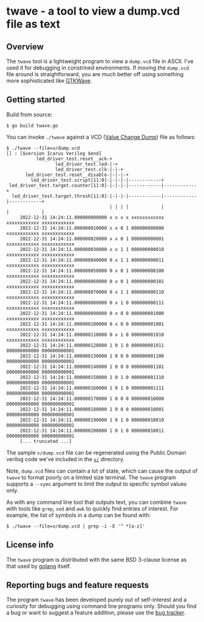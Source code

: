 # twave - a tool to view a dump.vcd file as text

## Overview

The `twave` tool is a lightweight program to view a `dump.vcd` file in
ASCII. I've used it for debugging in constrined environments. If
moving the `dump.vcd` file around is straightforward, you are much
better off using something more sophisticated like
[GTKWave](https://gtkwave.sourceforge.net/).

## Getting started

Build from source:
```
$ go build twave.go
```

You can invoke `./twave` against a VCD ([Value Change
Dump](https://en.wikipedia.org/wiki/Value_change_dump)) file as
follows:
```
$ ./twave --file=v/dump.vcd
[] : [$version Icarus Verilog $end]
           led_driver_test.reset__ack-+
                  led_driver_test.led-|-+
                  led_driver_test.clk-|-|-+
       led_driver_test.reset__disable-|-|-|-+
         led_driver_test.script[11:0]-|-|-|-|------------+
 led_driver_test.target.counter[11:0]-|-|-|-|------------|------------+
  led_driver_test.target.thresh[11:0]-|-|-|-|------------|------------|------------+
                                      | | | |            |            |            |
     2022-12-31 14:24:11.000000000000 x x x x xxxxxxxxxxxx xxxxxxxxxxxx xxxxxxxxxxxx
     2022-12-31 14:24:11.000000010000 x x 0 1 000000000000 xxxxxxxxxxxx xxxxxxxxxxxx
     2022-12-31 14:24:11.000000020000 x x 0 1 000000000001 xxxxxxxxxxxx xxxxxxxxxxxx
     2022-12-31 14:24:11.000000030000 x x 1 1 000000000010 xxxxxxxxxxxx xxxxxxxxxxxx
     2022-12-31 14:24:11.000000040000 0 x 1 1 000000000011 xxxxxxxxxxxx xxxxxxxxxxxx
     2022-12-31 14:24:11.000000050000 0 x 0 1 000000000100 xxxxxxxxxxxx xxxxxxxxxxxx
     2022-12-31 14:24:11.000000060000 0 x 0 1 000000000101 xxxxxxxxxxxx xxxxxxxxxxxx
     2022-12-31 14:24:11.000000070000 0 x 1 1 000000000110 xxxxxxxxxxxx xxxxxxxxxxxx
     2022-12-31 14:24:11.000000080000 0 x 1 0 000000000111 xxxxxxxxxxxx xxxxxxxxxxxx
     2022-12-31 14:24:11.000000090000 0 x 0 0 000000001000 xxxxxxxxxxxx xxxxxxxxxxxx
     2022-12-31 14:24:11.000000100000 0 x 0 0 000000001001 xxxxxxxxxxxx xxxxxxxxxxxx
     2022-12-31 14:24:11.000000110000 0 x 1 0 000000001010 xxxxxxxxxxxx xxxxxxxxxxxx
     2022-12-31 14:24:11.000000120000 1 0 1 0 000000001011 000000000000 000000000001
     2022-12-31 14:24:11.000000130000 1 0 0 0 000000001100 000000000000 000000000001
     2022-12-31 14:24:11.000000140000 1 0 0 0 000000001101 000000000000 000000000001
     2022-12-31 14:24:11.000000150000 1 0 1 0 000000001110 000000000000 000000000001
     2022-12-31 14:24:11.000000160000 1 0 1 0 000000001111 000000000000 000000000001
     2022-12-31 14:24:11.000000170000 1 0 0 0 000000010000 000000000000 000000000001
     2022-12-31 14:24:11.000000180000 1 0 0 0 000000010001 000000000000 000000000001
     2022-12-31 14:24:11.000000190000 1 0 1 0 000000010010 000000000000 000000000001
     2022-12-31 14:24:11.000000200000 1 0 1 0 000000010011 000000000000 000000000001
     [... truncated ...]
```

The sample `v/dump.vcd` file can be regenerated using the Public
Domain verilog code we've included in the [`v/`](v) directory.

Note, `dump.vcd` files can contain a lot of state, which can cause the
output of `twave` to format poorly on a limited size terminal. The
`twave` program supports a `--syms` argument to limit the output to
specific symbol values only.

As with any command line tool that outputs text, you can combine
`twave` with tools like `grep`, `sed` and `awk` to quickly find
entries of interest. For example, the list of symbols in a dump can be
found with:
```
$ ./twave --file=v/dump.vcd | grep -i -E '^ *[a-z]'
```

## License info

The `twave` program is distributed with the same BSD 3-clause license
as that used by [golang](https://golang.org/LICENSE) itself.

## Reporting bugs and feature requests

The program `twave` has been developed purely out of self-interest and
a curiosity for debugging using command line programs only. Should you
find a bug or want to suggest a feature addition, please use the [bug
tracker](https://github.com/tinkerator/twave/issues).
